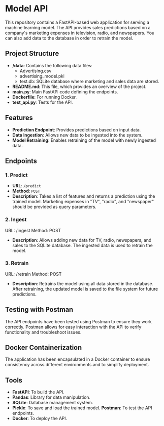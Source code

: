 # Model API

This repository contains a FastAPI-based web application for serving a machine learning model. The API provides sales predictions based on a company's marketing expenses in television, radio, and newspapers. You can also add data to the database in order to retrain the model.

## Project Structure
- **/data**: Contains the following data files:
  - Advertising.csv
  - advertising_model.pkl
  - test.db: SQLite database where marketing and sales data are stored.
- **README.md**: This file, which provides an overview of the project.
- **main.py**: Main FastAPI code defining the endpoints.
- **Dockerfile**: For running Docker.
- **test_api.py**: Tests for the API.

## Features

- **Prediction Endpoint**: Provides predictions based on input data.
- **Data Ingestion**: Allows new data to be ingested into the system.
- **Model Retraining**: Enables retraining of the model with newly ingested data.

## Endpoints

### 1. Predict
- **URL**: `/predict`
- **Method**: `POST`
- **Description**: Takes a list of features and returns a prediction using the trained model. Marketing expenses in "TV", "radio", and "newspaper" should be provided as query parameters.

### 2. Ingest
URL: /ingest
Method: POST
- **Description**: Allows adding new data for TV, radio, newspapers, and sales to the SQLite database. The ingested data is used to retrain the model.

### 3. Retrain
URL: /retrain
Method: POST
- **Description**: Retrains the model using all data stored in the database. After retraining, the updated model is saved to the file system for future predictions.

## Testing with Postman
The API endpoints have been tested using Postman to ensure they work correctly. Postman allows for easy interaction with the API to verify functionality and troubleshoot issues.

## Docker Containerization
The application has been encapsulated in a Docker container to ensure consistency across different environments and to simplify deployment.

## Tools
- **FastAPI**: To build the API.
- **Pandas**: Library for data manipulation.
- **SQLite**: Database management system.
- **Pickle**: To save and load the trained model.
  **Postman**: To test the API endpoints.
- **Docker**: To deploy the API.
